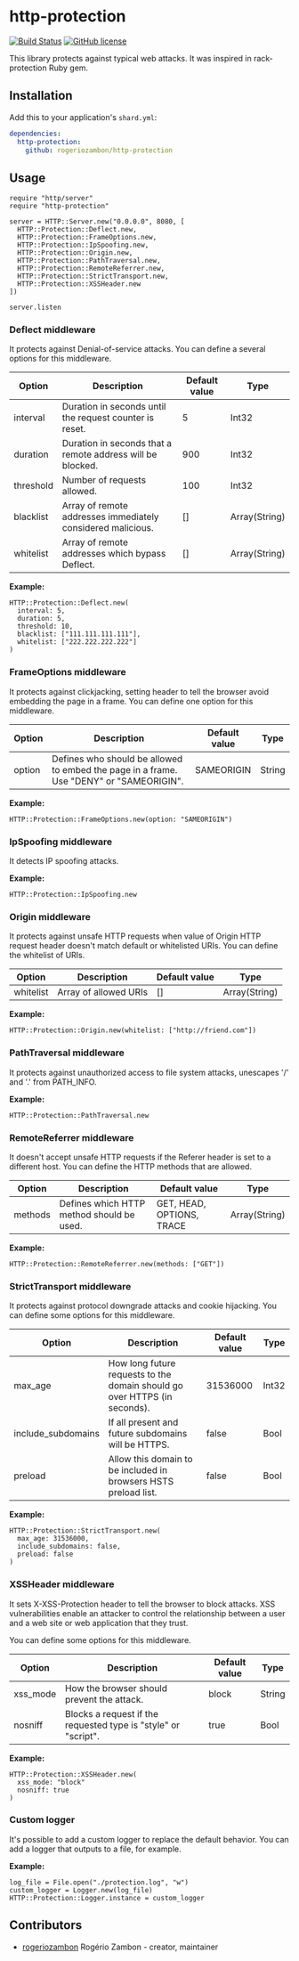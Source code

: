 # http-protection

[![Build Status](https://travis-ci.org/rogeriozambon/http-protection.svg?branch=master)](https://travis-ci.org/rogeriozambon/http-protection)
[![GitHub license](https://img.shields.io/badge/license-MIT-blue.svg)](https://raw.githubusercontent.com/rogeriozambon/http-protection/master/LICENSE)

This library protects against typical web attacks. It was inspired in rack-protection Ruby gem.

## Installation

Add this to your application's `shard.yml`:

```yaml
dependencies:
  http-protection:
    github: rogeriozambon/http-protection
```

## Usage

```crystal
require "http/server"
require "http-protection"

server = HTTP::Server.new("0.0.0.0", 8080, [
  HTTP::Protection::Deflect.new,
  HTTP::Protection::FrameOptions.new,
  HTTP::Protection::IpSpoofing.new,
  HTTP::Protection::Origin.new,
  HTTP::Protection::PathTraversal.new,
  HTTP::Protection::RemoteReferrer.new,
  HTTP::Protection::StrictTransport.new,
  HTTP::Protection::XSSHeader.new
])

server.listen
```

### Deflect middleware

It protects against Denial-of-service attacks. You can define a several options for this middleware.

Option | Description | Default value | Type
------ | ----------- | ------------- | ----
interval | Duration in seconds until the request counter is reset. | 5 | Int32
duration | Duration in seconds that a remote address will be blocked. | 900 | Int32
threshold | Number of requests allowed. | 100 | Int32
blacklist | Array of remote addresses immediately considered malicious. | [] | Array(String)
whitelist | Array of remote addresses which bypass Deflect. | [] | Array(String)

**Example:**

```crystal
HTTP::Protection::Deflect.new(
  interval: 5,
  duration: 5,
  threshold: 10,
  blacklist: ["111.111.111.111"],
  whitelist: ["222.222.222.222"]
)
```

### FrameOptions middleware

It protects against clickjacking, setting header to tell the browser avoid embedding the page in a frame. You can define one option for this middleware.

Option | Description | Default value | Type
------ | ----------- | ------------- | ----
option | Defines who should be allowed to embed the page in a frame. Use "DENY" or "SAMEORIGIN". | SAMEORIGIN | String

**Example:**

```crystal
HTTP::Protection::FrameOptions.new(option: "SAMEORIGIN")
```

### IpSpoofing middleware

It detects IP spoofing attacks.

**Example:**

```crystal
HTTP::Protection::IpSpoofing.new
```

### Origin middleware

It protects against unsafe HTTP requests when value of Origin HTTP request header doesn't match default or whitelisted URIs. You can define the whitelist of URIs.

Option | Description | Default value | Type
------ | ----------- | ------------- | ----
whitelist | Array of allowed URIs | [] | Array(String)

**Example:**

```crystal
HTTP::Protection::Origin.new(whitelist: ["http://friend.com"])
```

### PathTraversal middleware

It protects against unauthorized access to file system attacks, unescapes '/' and '.' from PATH_INFO.

**Example:**

```crystal
HTTP::Protection::PathTraversal.new
```

### RemoteReferrer middleware

It doesn't accept unsafe HTTP requests if the Referer header is set to a different host. You can define the HTTP methods that are allowed.

Option | Description | Default value | Type
------ | ----------- | ------------- | ----
methods | Defines which HTTP method should be used. | GET, HEAD, OPTIONS, TRACE | Array(String)

**Example:**

```crystal
HTTP::Protection::RemoteReferrer.new(methods: ["GET"])
```

### StrictTransport middleware

It protects against protocol downgrade attacks and cookie hijacking. You can define some options for this middleware.

Option | Description | Default value | Type
------ | ----------- | ------------- | ----
max_age | How long future requests to the domain should go over HTTPS (in seconds). | 31536000 | Int32
include_subdomains | If all present and future subdomains will be HTTPS. | false | Bool
preload | Allow this domain to be included in browsers HSTS preload list. | false | Bool

**Example:**

```crystal
HTTP::Protection::StrictTransport.new(
  max_age: 31536000,
  include_subdomains: false,
  preload: false
)
```

### XSSHeader middleware

It sets X-XSS-Protection header to tell the browser to block attacks. XSS vulnerabilities enable an attacker to control the relationship between a user and a web site or web application that they trust.

You can define some options for this middleware.

Option | Description | Default value | Type
------ | ----------- | ------------- | ----
xss_mode | How the browser should prevent the attack. | block | String
nosniff | Blocks a request if the requested type is "style" or "script". | true | Bool

**Example:**

```crystal
HTTP::Protection::XSSHeader.new(
  xss_mode: "block"
  nosniff: true
)
```

### Custom logger

It's possible to add a custom logger to replace the default behavior. You can add a logger that outputs to a file, for example.

**Example:**

```crystal
log_file = File.open("./protection.log", "w")
custom_logger = Logger.new(log_file)
HTTP::Protection::Logger.instance = custom_logger
```

## Contributors

- [rogeriozambon](https://github.com/rogeriozambon) Rogério Zambon - creator, maintainer
